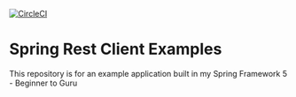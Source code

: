 [![CircleCI](https://circleci.com/gh/hlaingwintunn/spring-rest-client-examples.svg?style=svg)](https://circleci.com/gh/hlaingwintunn/spring-rest-client-examples)
# Spring Rest Client Examples

This repository is for an example application built in my Spring Framework 5 - Beginner to Guru
